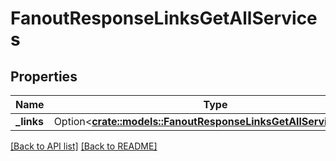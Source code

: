 # FanoutResponseLinksGetAllServices

## Properties

Name | Type | Description | Notes
------------ | ------------- | ------------- | -------------
**_links** | Option<[**crate::models::FanoutResponseLinksGetAllServicesLinks**](FanoutResponseLinksGetAllServicesLinks.md)> |  | 

[[Back to API list]](../README.md#documentation-for-api-endpoints) [[Back to README]](../README.md)


